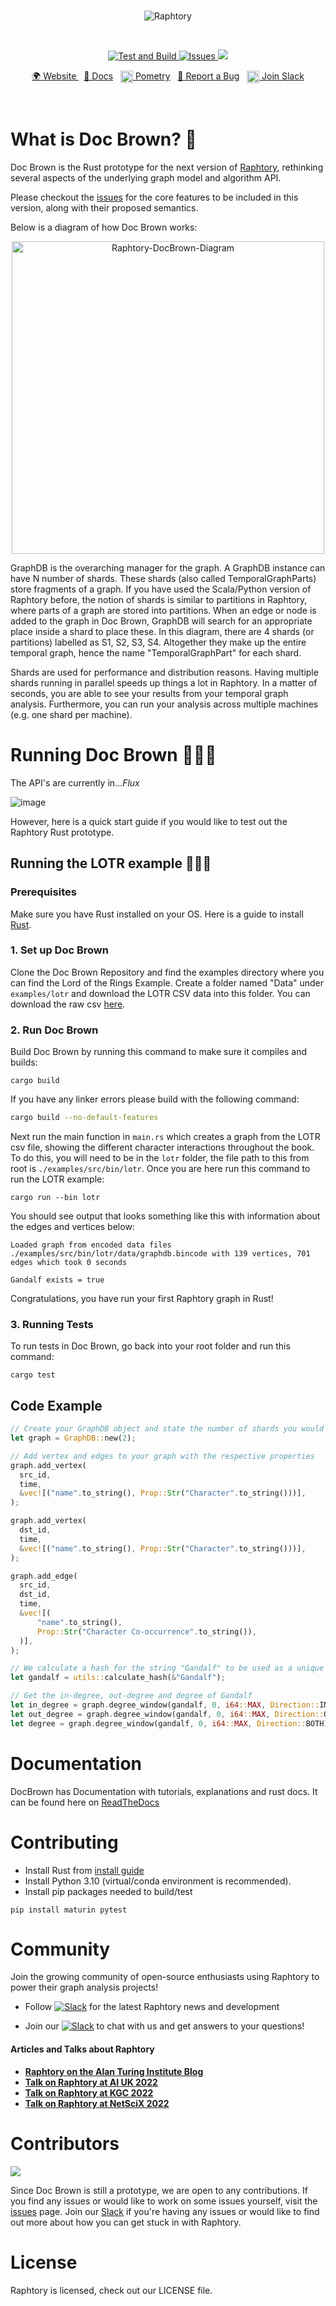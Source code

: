 <br>
<p align="center">
<img src="https://user-images.githubusercontent.com/25484244/218704919-2c725e79-86ee-408d-b1f8-1362d086f876.png" alt="Raphtory"/>
</p>
<br>

<p align="center">
<a href="https://github.com/Raphtory/docbrown/actions/workflows/build.yml/badge.svg">
<img alt="Test and Build" src="https://github.com/Raphtory/docbrown/actions/workflows/build.yml/badge.svg" />
</a>
<a href="https://github.com/Raphtory/docbrown/issues">
<img alt="Issues" src="https://img.shields.io/github/issues/Raphtory/docbrown?color=brightgreen" />
</a>
<a href="https://codecov.io/gh/Raphtory/docbrown" >  <img src="https://codecov.io/gh/Raphtory/docbrown/branch/main/graph/badge.svg?token=tfJxUiqVzh"/>  </a>
</p>
<p align="center">
<a href="https://www.raphtory.com">🌍 Website </a>
&nbsp
<a href="https://docbrown.readthedocs.io">📖 Docs</a>
&nbsp
<a href="https://www.pometry.com"><img src="https://user-images.githubusercontent.com/6665739/202438989-2859f8b8-30fb-4402-820a-563049e1fdb3.png" height="20" align="center"/> Pometry</a> 
&nbsp
<a href="https://github.com/Raphtory/docbrown/issues">🐛 Report a Bug</a> 
&nbsp
<a href="https://join.slack.com/t/raphtory/shared_invite/zt-xbebws9j-VgPIFRleJFJBwmpf81tvxA"><img src="https://user-images.githubusercontent.com/6665739/154071628-a55fb5f9-6994-4dcf-be03-401afc7d9ee0.png" height="20" align="center"/> Join Slack</a> 
</p>
<br>

# What is Doc Brown? 🥼

Doc Brown is the Rust prototype for the next version of [Raphtory](https://github.com/Raphtory/Raphtory), rethinking several aspects of the underlying graph model and algorithm API. 

Please checkout the [issues](https://github.com/Raphtory/docbrown/issues) for the core features to be included in this version, along with their proposed semantics. 

Below is a diagram of how Doc Brown works:

<p align="center">
<img src="https://user-images.githubusercontent.com/25484244/218711926-944092df-5015-4c7e-8162-34ee044999f4.svg" height=500 alt="Raphtory-DocBrown-Diagram"/>
</p>

GraphDB is the overarching manager for the graph. A GraphDB instance can have N number of shards. These shards (also called TemporalGraphParts) store fragments of a graph. If you have used the Scala/Python version of Raphtory before, the notion of shards is similar to partitions in Raphtory, where parts of a graph are stored into partitions. When an edge or node is added to the graph in Doc Brown, GraphDB will search for an appropriate place inside a shard to place these. In this diagram, there are 4 shards (or partitions) labelled as S1, S2, S3, S4. Altogether they make up the entire temporal graph, hence the name "TemporalGraphPart" for each shard.

Shards are used for performance and distribution reasons. Having multiple shards running in parallel speeds up things a lot in Raphtory. In a matter of seconds, you are able to see your results from your temporal graph analysis. Furthermore, you can run your analysis across multiple machines (e.g. one shard per machine).

# Running Doc Brown 👨🏼‍🔬
The API's are currently in..._Flux_

![image](https://user-images.githubusercontent.com/6665739/214092170-9bf7557c-4b2d-4ec8-baac-911b7ec9fab5.png)

However, here is a quick start guide if you would like to test out the Raphtory Rust prototype.

## Running the LOTR example 🧙🏻‍♂️

### Prerequisites

Make sure you have Rust installed on your OS. Here is a guide to install [Rust](https://doc.rust-lang.org/stable/book/ch01-01-installation.html). 

### 1. Set up Doc Brown 
Clone the Doc Brown Repository and find the examples directory where you can find the Lord of the Rings Example. Create a folder named "Data" under `examples/lotr` and download the LOTR CSV data into this folder. You can download the raw csv [here](https://raw.githubusercontent.com/Raphtory/Data/main/lotr.csv).

### 2. Run Doc Brown

Build Doc Brown by running this command to make sure it compiles and builds:
```
cargo build
```

If you have any linker errors please build with the following command:
```bash
cargo build --no-default-features
```

Next run the main function in `main.rs` which creates a graph from the LOTR csv file, showing the different character interactions throughout the book. To do this, you will need to be in the `lotr` folder, the file path to this from root is `./examples/src/bin/lotr`. Once you are here run this command to run the LOTR example:

```
cargo run --bin lotr
```

You should see output that looks something like this with information about the edges and vertices below: 

```
Loaded graph from encoded data files ./examples/src/bin/lotr/data/graphdb.bincode with 139 vertices, 701 edges which took 0 seconds

Gandalf exists = true
```

Congratulations, you have run your first Raphtory graph in Rust!

### 3. Running Tests

To run tests in Doc Brown, go back into your root folder and run this command:
```
cargo test
```

## Code Example
```rust
// Create your GraphDB object and state the number of shards you would like, here we have 2
let graph = GraphDB::new(2);

// Add vertex and edges to your graph with the respective properties
graph.add_vertex(
  src_id,
  time,
  &vec![("name".to_string(), Prop::Str("Character".to_string()))],
);

graph.add_vertex(
  dst_id,
  time,
  &vec![("name".to_string(), Prop::Str("Character".to_string()))],
);

graph.add_edge(
  src_id,
  dst_id,
  time,
  &vec![(
      "name".to_string(),
      Prop::Str("Character Co-occurrence".to_string()),
  )],
);

// We calculate a hash for the string "Gandalf" to be used as a unique identifier for Gandalf
let gandalf = utils::calculate_hash(&"Gandalf");

// Get the in-degree, out-degree and degree of Gandalf
let in_degree = graph.degree_window(gandalf, 0, i64::MAX, Direction::IN);
let out_degree = graph.degree_window(gandalf, 0, i64::MAX, Direction::OUT);
let degree = graph.degree_window(gandalf, 0, i64::MAX, Direction::BOTH);
```

# Documentation

DocBrown has Documentation with tutorials, explanations and rust docs. 
It can be found here on [ReadTheDocs](https://docbrown.readthedocs.io)

# Contributing

- Install Rust from [install guide](https://www.rust-lang.org/tools/install)
- Install Python 3.10 (virtual/conda environment is recommended).
- Install pip packages needed to build/test
```
pip install maturin pytest
```

# Community  
Join the growing community of open-source enthusiasts using Raphtory to power their graph analysis projects!

- Follow [![Slack](https://img.shields.io/twitter/follow/raphtory?label=@raphtory)](https://twitter.com/raphtory) for the latest Raphtory news and development

- Join our [![Slack](https://img.shields.io/badge/community-Slack-red)](https://join.slack.com/t/raphtory/shared_invite/zt-xbebws9j-VgPIFRleJFJBwmpf81tvxA) to chat with us and get answers to your questions!


#### Articles and Talks about Raphtory
- **[Raphtory on the Alan Turing Institute Blog](https://www.turing.ac.uk/blog/just-add-time-dizzying-potential-dynamic-graphs)**
- **[Talk on Raphtory at AI UK 2022](https://www.youtube.com/watch?v=7S9Ymnih-YM&list=PLuD_SqLtxSdVEUsCYlb5XjWm9D6WuNKEz&index=9)**
- **[Talk on Raphtory at KGC 2022](https://www.youtube.com/watch?v=37S4bSN5EaU)**
- **[Talk on Raphtory at NetSciX 2022](https://www.youtube.com/watch?v=QxhrONca4FE)**


# Contributors

<a href="https://github.com/raphtory/docbrown/graphs/contributors"><img src="https://contrib.rocks/image?repo=raphtory/docbrown"/></a>

Since Doc Brown is still a prototype, we are open to any contributions. If you find any issues or would like to work on some issues yourself, visit the [issues](https://github.com/Raphtory/docbrown/issues) page. Join our [Slack](https://join.slack.com/t/raphtory/shared_invite/zt-xbebws9j-VgPIFRleJFJBwmpf81tvxA) if you're having any issues or would like to find out more about how you can get stuck in with Raphtory.

# License  

Raphtory is licensed, check out our LICENSE file.


